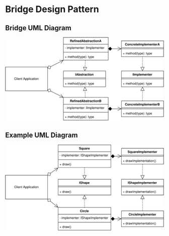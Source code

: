 # Bridge Design Pattern

## Bridge UML Diagram

![Bridge Pattern UML Diagram](/img/bridge_concept.svg)

## Example UML Diagram

![Bridge Pattern in Context](/img/bridge_example.svg)
